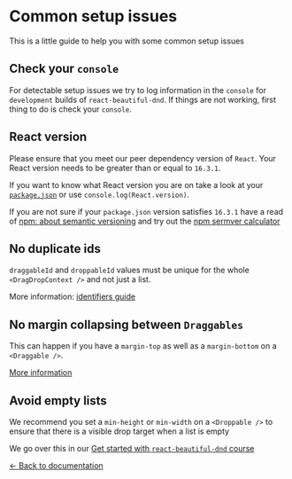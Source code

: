 # Common setup issues

This is a little guide to help you with some common setup issues

## Check your `console`

For detectable setup issues we try to log information in the `console` for `development` builds of `react-beautiful-dnd`. If things are not working, first thing to do is check your `console`.

## React version

Please ensure that you meet our peer dependency version of `React`. Your React version needs to be greater than or equal to `16.3.1`.

If you want to know what React version you are on take a look at your [`package.json`](https://docs.npmjs.com/files/package.json) or use `console.log(React.version)`.

If you are not sure if your `package.json` version satisfies `16.3.1` have a read of [npm: about semantic versioning](https://docs.npmjs.com/about-semantic-versioning) and try out the [npm sermver calculator](https://semver.npmjs.com/)

## No duplicate ids

`draggableId` and `droppableId` values must be unique for the whole `<DragDropContext />` and not just a list.

More information: [identifiers guide](/docs/guides/identifiers.md)

## No margin collapsing between `Draggables`

This can happen if you have a `margin-top` as well as a `margin-bottom` on a `<Draggable />`.

[More information](https://github.com/atlassian/react-beautiful-dnd#unsupported-margin-setups)

## Avoid empty lists

We recommend you set a `min-height` or `min-width` on a `<Droppable />` to ensure that there is a visible drop target when a list is empty

We go over this in our [Get started with `react-beautiful-dnd` course](https://egghead.io/lessons/react-move-items-between-columns-with-react-beautiful-dnd-using-ondragend)

[← Back to documentation](/README.md#documentation-)
